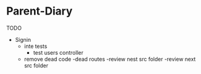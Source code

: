 # Parent-Diary
TODO
- Signin
  - inte tests
    - test users controller 
  - remove dead code
    -dead routes
    -review nest src folder
    -review next src folder
